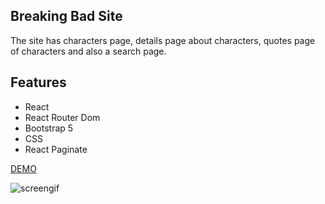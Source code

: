 



## Breaking Bad Site

The site has characters page, details page about characters, quotes page of characters and also a search page.


## Features

* React
* React Router Dom
* Bootstrap 5
* CSS
* React Paginate

[DEMO](https://breaking-badsite.netlify.app/) 

![screengif](https://user-images.githubusercontent.com/62307770/147887525-f1461c88-b8d3-40a5-b1b8-d4e24f4f740b.gif)
